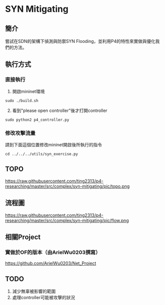 # SYN Mitigating
## 簡介
  嘗試在SDN的架構下偵測與防禦SYN Flooding，並利用P4的特性來實做與優化我們的方法。
## 執行方式
### 直接執行
1. 開啟mininet環境
```
sudo ./build.sh    
```
2. 看到"please open controller"後才打開controller

```
sudo python2 p4_controller.py    
```
### 修改攻擊流量
請到下面這個位置修改mininet開啟後所執行的指令
```
cd ../../../utils/syn_exercise.py
```
## TOPO
https://raw.githubusercontent.com/ting2313/p4-researching/master/src/complex/syn-mitigating/pic/topo.png
## 流程圖
https://raw.githubusercontent.com/ting2313/p4-researching/master/src/complex/syn-mitigating/pic/flow.png

## 相關Project
### 實做於OF的版本（由ArielWu0203撰寫）
https://github.com/ArielWu0203/Net_Project

## TODO
1. 減少無辜被影響的範圍
2. 處理controller可能被攻擊的狀況
